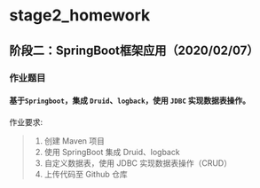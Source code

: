 # stage2_homework
## 阶段二：SpringBoot框架应用（2020/02/07）
###   作业题目
#### 基于`Springboot`，集成 `Druid`、`logback`，使用 `JDBC` 实现数据表操作。
作业要求:

  > 1. 创建 Maven 项目
  > 2. 使用 SpringBoot 集成 Druid、logback
  > 3. 自定义数据表，使用 JDBC 实现数据表操作（CRUD）
  > 4. 上传代码至 Github 仓库
